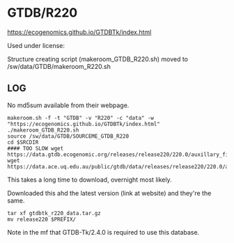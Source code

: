 GTDB/R220
===========

<https://ecogenomics.github.io/GTDBTk/index.html>

Used under license:



Structure creating script (makeroom_GTDB_R220.sh) moved to /sw/data/GTDB/makeroom_R220.sh


LOG
---

No md5sum available from their webpage.

    makeroom.sh -f -t "GTDB" -v "R220" -c "data" -w "https://ecogenomics.github.io/GTDBTk/index.html"
    ./makeroom_GTDB_R220.sh 
    source /sw/data/GTDB/SOURCEME_GTDB_R220
    cd $SRCDIR
    #### TOO SLOW wget https://data.gtdb.ecogenomic.org/releases/release220/220.0/auxillary_files/gtdbtk_package/full_package/gtdbtk_r220_data.tar.gz
    wget https://data.ace.uq.edu.au/public/gtdb/data/releases/release220/220.0/auxillary_files/gtdbtk_package/full_package/gtdbtk_r220_data.tar.gz

This takes a long time to download, overnight most likely.

Downloaded this ahd the latest version (link at website) and they're the same.

    tar xf gtdbtk_r220_data.tar.gz 
    mv release220 $PREFIX/

Note in the mf that GTDB-Tk/2.4.0 is required to use this database.

